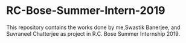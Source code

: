 # RC-Bose-Summer-Intern-2019
This repository contains the works done by me,Swastik Banerjee, and Suvraneel Chatterjee as project in R.C. Bose Summer Internship 2019.
